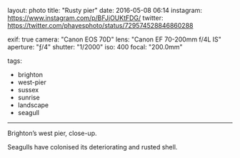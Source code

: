 layout: photo
title: "Rusty pier"
date: 2016-05-08 06:14
instagram: https://www.instagram.com/p/BFJjOUKtFDG/
twitter: https://twitter.com/phayesphoto/status/729574528846860288

exif: true
camera: "Canon EOS 70D"
lens: "Canon EF 70-200mm f/4L IS"
aperture: "ƒ/4"
shutter: "1/2000"
iso: 400
focal: "200.0mm"

tags:
  - brighton
  - west-pier
  - sussex
  - sunrise
  - landscape
  - seagull
---

Brighton’s west pier, close-up.

Seagulls have colonised its deteriorating and rusted shell.
